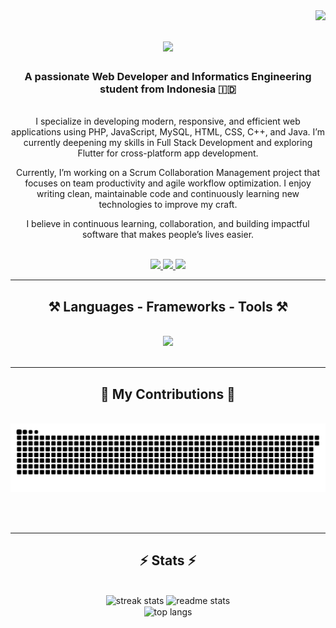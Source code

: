 <img align="right" src="https://visitor-badge.laobi.icu/badge?page_id=HaikalRiyadh.HaikalRiyadh" />

<h1 align="center">
  <img src="https://readme-typing-svg.herokuapp.com/?font=Righteous&size=35&center=true&vCenter=true&width=500&height=70&duration=4000&lines=Hallo!+👋;+I'm+Haikal+Riyadh!;" />
</h1>

<h3 align="center">A passionate Web Developer and Informatics Engineering student from Indonesia 🇮🇩</h3>

<br/>

<div align="center">
I specialize in developing modern, responsive, and efficient web applications using PHP, JavaScript, MySQL, HTML, CSS, C++, and Java. I’m currently deepening my skills in Full Stack Development and exploring Flutter for cross-platform app development.

Currently, I’m working on a Scrum Collaboration Management project that focuses on team productivity and agile workflow optimization.
I enjoy writing clean, maintainable code and continuously learning new technologies to improve my craft.

I believe in continuous learning, collaboration, and building impactful software that makes people’s lives easier.

</div>

<br/>

<div align="center"> 
  <a href="mailto:haikalriyadhr@gmail.com">
    <img src="https://img.shields.io/badge/Gmail-333333?style=for-the-badge&logo=gmail&logoColor=red" />
  </a>
  <a href="https://www.linkedin.com/in/haikalriyadhr" target="_blank">
    <img src="https://img.shields.io/badge/LinkedIn-0077B5?style=for-the-badge&logo=linkedin&logoColor=white" />
  </a>
  <a href="https://haikalriyadh.github.io" target="_blank">
     <img src="https://img.shields.io/badge/Portfolio-FF5722?style=for-the-badge&logo=google-chrome&logoColor=white" />
  </a>
</div>

<hr/>

<h2 align="center">⚒️ Languages - Frameworks - Tools ⚒️</h2>
<br/>

<div align="center">
  <img src="https://skillicons.dev/icons?i=mysql,js,java,cpp,php,css,html,flutter,androidstudio,vscode,git,github,figma" />
</div>

<br/>
<hr/>

<div align="center">
  <h2>🐍 My Contributions 🐍</h2>
  <br>
<img alt="snake animation" src="https://raw.githubusercontent.com/HaikalRiyadh/HaikalRiyadh/output/github-contribution-grid-snake.svg" />
</div>

<br/><br/>
<hr/>

<h2 align="center">⚡ Stats ⚡</h2>
<br/>

<div align="center">
  <img width=390 src="https://github-readme-streak-stats-salesp07.vercel.app/?user=HaikalRiyadh&count_private=true&theme=react&border_radius=10" alt="streak stats"/>
  <img width=390 src="https://github-readme-stats-salesp07.vercel.app/api?username=HaikalRiyadh&count_private=true&show_icons=true&theme=react&rank_icon=github&border_radius=10" alt="readme stats" />
  <br/>
  <img width=325 align="center" src="https://github-readme-stats-salesp07.vercel.app/api/top-langs/?username=HaikalRiyadh&hide=HTML&langs_count=8&layout=compact&theme=react&border_radius=10" alt="top langs" />
</div>


